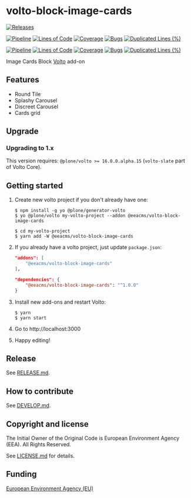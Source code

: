 # volto-block-image-cards

[![Releases](https://img.shields.io/github/v/release/eea/volto-block-image-cards)](https://github.com/eea/volto-block-image-cards/releases)

[![Pipeline](https://ci.eionet.europa.eu/buildStatus/icon?job=volto-addons%2Fvolto-block-image-cards%2Fmaster&subject=master)](https://ci.eionet.europa.eu/view/Github/job/volto-addons/job/volto-block-image-cards/job/master/display/redirect)
[![Lines of Code](https://sonarqube.eea.europa.eu/api/project_badges/measure?project=volto-block-image-cards-master&metric=ncloc)](https://sonarqube.eea.europa.eu/dashboard?id=volto-block-image-cards-master)
[![Coverage](https://sonarqube.eea.europa.eu/api/project_badges/measure?project=volto-block-image-cards-master&metric=coverage)](https://sonarqube.eea.europa.eu/dashboard?id=volto-block-image-cards-master)
[![Bugs](https://sonarqube.eea.europa.eu/api/project_badges/measure?project=volto-block-image-cards-master&metric=bugs)](https://sonarqube.eea.europa.eu/dashboard?id=volto-block-image-cards-master)
[![Duplicated Lines (%)](https://sonarqube.eea.europa.eu/api/project_badges/measure?project=volto-block-image-cards-master&metric=duplicated_lines_density)](https://sonarqube.eea.europa.eu/dashboard?id=volto-block-image-cards-master)

[![Pipeline](https://ci.eionet.europa.eu/buildStatus/icon?job=volto-addons%2Fvolto-block-image-cards%2Fdevelop&subject=develop)](https://ci.eionet.europa.eu/view/Github/job/volto-addons/job/volto-block-image-cards/job/develop/display/redirect)
[![Lines of Code](https://sonarqube.eea.europa.eu/api/project_badges/measure?project=volto-block-image-cards-develop&metric=ncloc)](https://sonarqube.eea.europa.eu/dashboard?id=volto-block-image-cards-develop)
[![Coverage](https://sonarqube.eea.europa.eu/api/project_badges/measure?project=volto-block-image-cards-develop&metric=coverage)](https://sonarqube.eea.europa.eu/dashboard?id=volto-block-image-cards-develop)
[![Bugs](https://sonarqube.eea.europa.eu/api/project_badges/measure?project=volto-block-image-cards-develop&metric=bugs)](https://sonarqube.eea.europa.eu/dashboard?id=volto-block-image-cards-develop)
[![Duplicated Lines (%)](https://sonarqube.eea.europa.eu/api/project_badges/measure?project=volto-block-image-cards-develop&metric=duplicated_lines_density)](https://sonarqube.eea.europa.eu/dashboard?id=volto-block-image-cards-develop)

Image Cards Block [Volto](https://github.com/plone/volto) add-on

## Features

- Round Tile
- Splashy Carousel
- Discreet Carousel
- Cards grid

## Upgrade

### Upgrading to 1.x

This version requires: `@plone/volto >= 16.0.0.alpha.15` (`volto-slate` part of Volto Core).

## Getting started

1. Create new volto project if you don't already have one:

   ```
   $ npm install -g yo @plone/generator-volto
   $ yo @plone/volto my-volto-project --addon @eeacms/volto-block-image-cards

   $ cd my-volto-project
   $ yarn add -W @eeacms/volto-block-image-cards
   ```

1. If you already have a volto project, just update `package.json`:

   ```JSON
   "addons": [
       "@eeacms/volto-block-image-cards"
   ],

   "dependencies": {
       "@eeacms/volto-block-image-cards": "^1.0.0"
   }
   ```

1. Install new add-ons and restart Volto:

   ```
   $ yarn
   $ yarn start
   ```

1. Go to http://localhost:3000

1. Happy editing!

## Release

See [RELEASE.md](https://github.com/eea/volto-block-image-cards/blob/master/RELEASE.md).

## How to contribute

See [DEVELOP.md](https://github.com/eea/volto-block-image-cards/blob/master/DEVELOP.md).

## Copyright and license

The Initial Owner of the Original Code is European Environment Agency (EEA).
All Rights Reserved.

See [LICENSE.md](https://github.com/eea/volto-block-image-cards/blob/master/LICENSE.md) for details.

## Funding

[European Environment Agency (EU)](http://eea.europa.eu)
